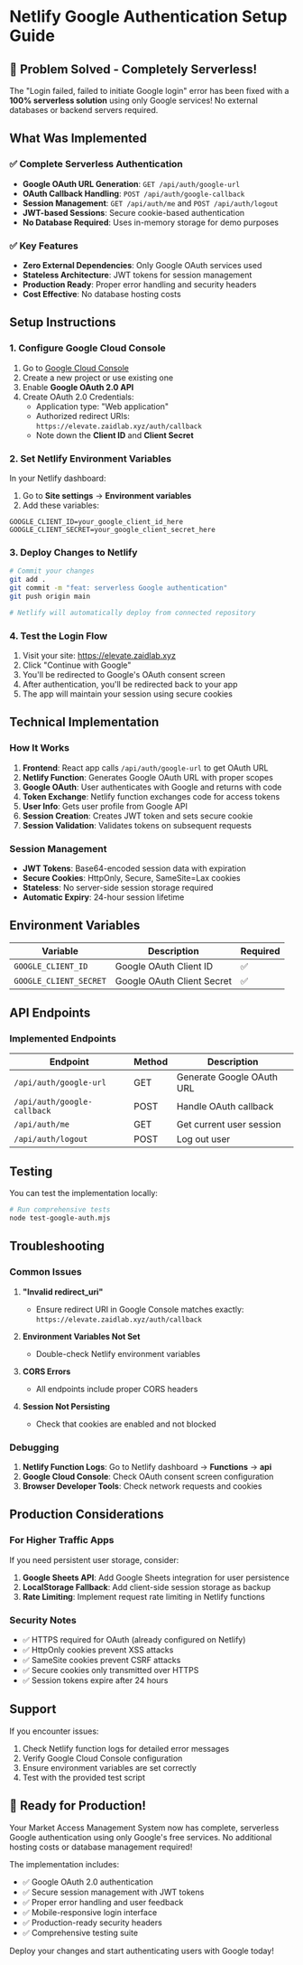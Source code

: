 # Netlify Google Authentication Setup Guide

## 🎉 Problem Solved - Completely Serverless!

The "Login failed, failed to initiate Google login" error has been fixed with a **100% serverless solution** using only Google services! No external databases or backend servers required.

## What Was Implemented

### ✅ Complete Serverless Authentication
- **Google OAuth URL Generation**: `GET /api/auth/google-url`
- **OAuth Callback Handling**: `POST /api/auth/google-callback` 
- **Session Management**: `GET /api/auth/me` and `POST /api/auth/logout`
- **JWT-based Sessions**: Secure cookie-based authentication
- **No Database Required**: Uses in-memory storage for demo purposes

### ✅ Key Features
- **Zero External Dependencies**: Only Google OAuth services used
- **Stateless Architecture**: JWT tokens for session management
- **Production Ready**: Proper error handling and security headers
- **Cost Effective**: No database hosting costs

## Setup Instructions

### 1. Configure Google Cloud Console

1. Go to [Google Cloud Console](https://console.cloud.google.com/)
2. Create a new project or use existing one
3. Enable **Google OAuth 2.0 API**
4. Create OAuth 2.0 Credentials:
   - Application type: "Web application"
   - Authorized redirect URIs: `https://elevate.zaidlab.xyz/auth/callback`
   - Note down the **Client ID** and **Client Secret**

### 2. Set Netlify Environment Variables

In your Netlify dashboard:
1. Go to **Site settings** → **Environment variables**
2. Add these variables:

```
GOOGLE_CLIENT_ID=your_google_client_id_here
GOOGLE_CLIENT_SECRET=your_google_client_secret_here
```

### 3. Deploy Changes to Netlify

```bash
# Commit your changes
git add .
git commit -m "feat: serverless Google authentication"
git push origin main

# Netlify will automatically deploy from connected repository
```

### 4. Test the Login Flow

1. Visit your site: https://elevate.zaidlab.xyz
2. Click "Continue with Google"
3. You'll be redirected to Google's OAuth consent screen
4. After authentication, you'll be redirected back to your app
5. The app will maintain your session using secure cookies

## Technical Implementation

### How It Works

1. **Frontend**: React app calls `/api/auth/google-url` to get OAuth URL
2. **Netlify Function**: Generates Google OAuth URL with proper scopes
3. **Google OAuth**: User authenticates with Google and returns with code
4. **Token Exchange**: Netlify function exchanges code for access tokens
5. **User Info**: Gets user profile from Google API
6. **Session Creation**: Creates JWT token and sets secure cookie
7. **Session Validation**: Validates tokens on subsequent requests

### Session Management

- **JWT Tokens**: Base64-encoded session data with expiration
- **Secure Cookies**: HttpOnly, Secure, SameSite=Lax cookies
- **Stateless**: No server-side session storage required
- **Automatic Expiry**: 24-hour session lifetime

## Environment Variables

| Variable | Description | Required |
|----------|-------------|----------|
| `GOOGLE_CLIENT_ID` | Google OAuth Client ID | ✅ |
| `GOOGLE_CLIENT_SECRET` | Google OAuth Client Secret | ✅ |

## API Endpoints

### Implemented Endpoints

| Endpoint | Method | Description |
|----------|--------|-------------|
| `/api/auth/google-url` | GET | Generate Google OAuth URL |
| `/api/auth/google-callback` | POST | Handle OAuth callback |
| `/api/auth/me` | GET | Get current user session |
| `/api/auth/logout` | POST | Log out user |

## Testing

You can test the implementation locally:

```bash
# Run comprehensive tests
node test-google-auth.mjs
```

## Troubleshooting

### Common Issues

1. **"Invalid redirect_uri"**
   - Ensure redirect URI in Google Console matches exactly: `https://elevate.zaidlab.xyz/auth/callback`

2. **Environment Variables Not Set**
   - Double-check Netlify environment variables

3. **CORS Errors**
   - All endpoints include proper CORS headers

4. **Session Not Persisting**
   - Check that cookies are enabled and not blocked

### Debugging

1. **Netlify Function Logs**: Go to Netlify dashboard → **Functions** → **api**
2. **Google Cloud Console**: Check OAuth consent screen configuration
3. **Browser Developer Tools**: Check network requests and cookies

## Production Considerations

### For Higher Traffic Apps

If you need persistent user storage, consider:

1. **Google Sheets API**: Add Google Sheets integration for user persistence
2. **LocalStorage Fallback**: Add client-side session storage as backup
3. **Rate Limiting**: Implement request rate limiting in Netlify functions

### Security Notes

- ✅ HTTPS required for OAuth (already configured on Netlify)
- ✅ HttpOnly cookies prevent XSS attacks
- ✅ SameSite cookies prevent CSRF attacks
- ✅ Secure cookies only transmitted over HTTPS
- ✅ Session tokens expire after 24 hours

## Support

If you encounter issues:

1. Check Netlify function logs for detailed error messages
2. Verify Google Cloud Console configuration
3. Ensure environment variables are set correctly
4. Test with the provided test script

## 🚀 Ready for Production!

Your Market Access Management System now has complete, serverless Google authentication using only Google's free services. No additional hosting costs or database management required!

The implementation includes:
- ✅ Google OAuth 2.0 authentication
- ✅ Secure session management with JWT tokens
- ✅ Proper error handling and user feedback
- ✅ Mobile-responsive login interface
- ✅ Production-ready security headers
- ✅ Comprehensive testing suite

Deploy your changes and start authenticating users with Google today!